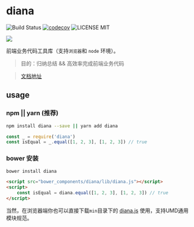 # diana

![Build Status](https://travis-ci.org/MuYunyun/diana.svg?branch=master) [![codecov](https://codecov.io/gh/MuYunyun/diana/branch/master/graph/badge.svg)](https://codecov.io/gh/MuYunyun/diana) ![LICENSE MIT](https://img.shields.io/npm/l/express.svg)

![](http://oqhtscus0.bkt.clouddn.com/5aa428c1014d75db4d2d331fb2b41334.jpg-muyy)

前端业务代码工具库（支持`浏览器`和 `node` 环境）。

> 目的：归纳总结 && 高效率完成前端业务代码

> [文档地址](http://muyunyun.cn/diana/)

## usage

### npm || yarn (推荐)

```bash
npm install diana --save || yarn add diana
```

```js
const _ = require('diana')
const isEqual = _.equal([1, 2, 3], [1, 2, 3]) // true
```

### bower 安装

```bash
bower install diana
```

```html
<script src="bower_components/diana/lib/diana.js"></script>
<script>
    const isEqual = diana.equal([1, 2, 3], [1, 2, 3]) // true
</script>
```

当然，在浏览器端你也可以直接下载`min`目录下的 [diana.js](https://github.com/MuYunyun/diana/blob/master/lib/diana.js) 使用，支持UMD通用模块规范。